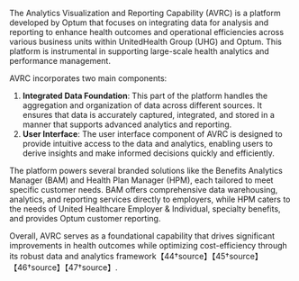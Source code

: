 The Analytics Visualization and Reporting Capability (AVRC) is a platform developed by Optum that focuses on integrating data for analysis and reporting to enhance health outcomes and operational efficiencies across various business units within UnitedHealth Group (UHG) and Optum. This platform is instrumental in supporting large-scale health analytics and performance management.

AVRC incorporates two main components:
1. **Integrated Data Foundation**: This part of the platform handles the aggregation and organization of data across different sources. It ensures that data is accurately captured, integrated, and stored in a manner that supports advanced analytics and reporting.
2. **User Interface**: The user interface component of AVRC is designed to provide intuitive access to the data and analytics, enabling users to derive insights and make informed decisions quickly and efficiently.

The platform powers several branded solutions like the Benefits Analytics Manager (BAM) and Health Plan Manager (HPM), each tailored to meet specific customer needs. BAM offers comprehensive data warehousing, analytics, and reporting services directly to employers, while HPM caters to the needs of United Healthcare Employer & Individual, specialty benefits, and provides Optum customer reporting.

Overall, AVRC serves as a foundational capability that drives significant improvements in health outcomes while optimizing cost-efficiency through its robust data and analytics framework【44†source】【45†source】【46†source】【47†source】.